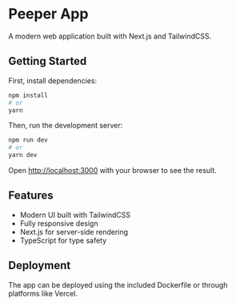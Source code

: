 # Peeper App

A modern web application built with Next.js and TailwindCSS.

## Getting Started

First, install dependencies:

```bash
npm install
# or
yarn
```

Then, run the development server:

```bash
npm run dev
# or
yarn dev
```

Open [http://localhost:3000](http://localhost:3000) with your browser to see the result.

## Features

- Modern UI built with TailwindCSS
- Fully responsive design
- Next.js for server-side rendering
- TypeScript for type safety

## Deployment

The app can be deployed using the included Dockerfile or through platforms like Vercel.